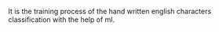 It is the training process of the hand written english characters classification with the help of ml.
